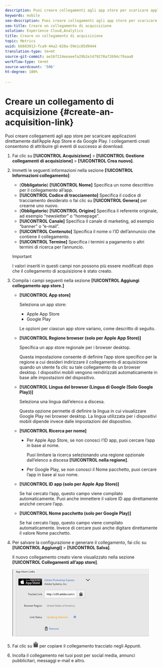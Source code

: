 ```yaml
---
description: Puoi creare collegamenti agli app store per scaricare applicazioni direttamente dall’Apple App Store e da Google Play. I collegamenti creati consentono di attribuire gli eventi di successo ai download.
keywords: mobile
seo-description: Puoi creare collegamenti agli app store per scaricare applicazioni direttamente dall’Apple App Store e da Google Play. I collegamenti creati consentono di attribuire gli eventi di successo ai download.
seo-title: Creare un collegamento di acquisizione
solution: Experience Cloud,Analytics
title: Creare un collegamento di acquisizione
topic: Metrics
uuid: bb603013-fca9-44a2-820a-59e1c85d9444
translation-type: tm+mt
source-git-commit: ae16f224eeaeefa29b2e1479270a72694c79aaa0
workflow-type: tm+mt
source-wordcount: '506'
ht-degree: 100%

---
```



# Creare un collegamento di acquisizione {#create-an-acquisition-link}

Puoi creare collegamenti agli app store per scaricare applicazioni direttamente dall’Apple App Store e da Google Play. I collegamenti creati consentono di attribuire gli eventi di successo ai download.

1. Fai clic su **[!UICONTROL Acquisizione]** > **[!UICONTROL Gestione collegamenti di acquisizione]** > **[!UICONTROL Crea nuovo]**.
1. Immetti le seguenti informazioni nella sezione **[!UICONTROL Informazioni collegamento]**:

   * (**Obbligatorio**) **[!UICONTROL Nome]**
Specifica un nome descrittivo per il collegamento all’app.
   * **[!UICONTROL Codice di tracciamento]**
Specifica il codice di tracciamento desiderato o fai clic su **[!UICONTROL Genera]** per crearne uno nuovo.
   * (**Obbligatorio**) **[!UICONTROL Origine]**
Specifica il referente originale, ad esempio “newsletter” o “homepage”.
   * **[!UICONTROL Canale]**
Specifica il canale di marketing, ad esempio “banner” o “e-mail”.
   * **[!UICONTROL Contenuto]**
Specifica il nome o l’ID dell’annuncio che contiene il collegamento.
   * **[!UICONTROL Termine]**
Specifica i termini a pagamento o altri termini di ricerca per l’annuncio.
   >[!IMPORTANT]
   >
   >I valori inseriti in questi campi non possono più essere modificati dopo che il collegamento di acquisizione è stato creato.

1. Compila i campi seguenti nella sezione **[!UICONTROL Aggiungi collegamento app store.]**

   * **[!UICONTROL App store]**

      Seleziona un app store:
      * Apple App Store
      * Google Play

      Le opzioni per ciascun app store variano, come descritto di seguito.

   * **[!UICONTROL Regione browser (solo per Apple App Store)]**

      Specifica un app store regionale per i browser desktop.

      Questa impostazione consente di definire l’app store specifico per la regione a cui desideri indirizzare il collegamento di acquisizione quando un utente fa clic su tale collegamento da un browser desktop. I dispositivi mobili vengono reindirizzati automaticamente in base alle impostazioni del dispositivo.

   * **[!UICONTROL Lingua del browser (Lingua di Google (Solo Google Play))]**

      Seleziona una lingua dall’elenco a discesa.

      Questa opzione permette di definire la lingua in cui visualizzare Google Play nei browser desktop. La lingua utilizzata per i dispositivi mobili dipende invece dalle impostazioni del dispositivo.

   * **[!UICONTROL Ricerca per nome]**

      * Per Apple App Store, se non conosci l’ID app, puoi cercare l’app in base al nome.

         Puoi limitare la ricerca selezionando una regione opzionale dall’elenco a discesa **[!UICONTROL nella regione]**.

      * Per Google Play, se non conosci il Nome pacchetto, puoi cercare l’app in base al suo nome.
   * **[!UICONTROL ID app (solo per Apple App Store)]**

      Se hai cercato l’app, questo campo viene compilato automaticamente. Puoi anche immettere il valore ID app direttamente anziché cercare l’app.

   * **[!UICONTROL Nome pacchetto (solo per Google Play)]**

      Se hai cercato l’app, questo campo viene compilato automaticamente. Invece di cercare puoi anche digitare direttamente il valore Nome pacchetto.



1. Per salvare la configurazione e generare il collegamento, fai clic su **[!UICONTROL Aggiungi]** > **[!UICONTROL Salva]**.

   Il nuovo collegamento creato viene visualizzato nella sezione **[!UICONTROL Collegamenti all’app store]**.

   ![collegamento store](assets/apps_store_links.png)

1. Fai clic su ![icona collegamento](assets/icon_clipboard.png) per copiare il collegamento tracciato negli Appunti.

1. Incolla il collegamento nei tuoi post per social media, annunci pubblicitari, messaggi e-mail e altro.